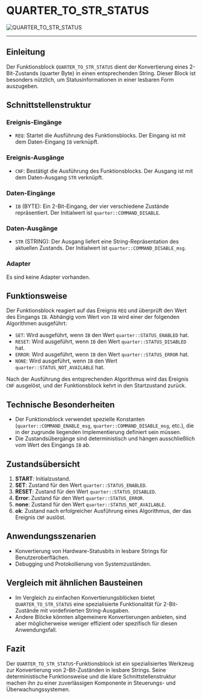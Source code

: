 # QUARTER_TO_STR_STATUS

![QUARTER_TO_STR_STATUS](https://github.com/user-attachments/assets/0d2eac27-92a5-4c3e-ace2-942a671ca2a9)

* * * * * * * * * *
## Einleitung
Der Funktionsblock `QUARTER_TO_STR_STATUS` dient der Konvertierung eines 2-Bit-Zustands (quarter Byte) in einen entsprechenden String. Dieser Block ist besonders nützlich, um Statusinformationen in einer lesbaren Form auszugeben.

## Schnittstellenstruktur

### **Ereignis-Eingänge**
- `REQ`: Startet die Ausführung des Funktionsblocks. Der Eingang ist mit dem Daten-Eingang `IB` verknüpft.

### **Ereignis-Ausgänge**
- `CNF`: Bestätigt die Ausführung des Funktionsblocks. Der Ausgang ist mit dem Daten-Ausgang `STR` verknüpft.

### **Daten-Eingänge**
- `IB` (BYTE): Ein 2-Bit-Eingang, der vier verschiedene Zustände repräsentiert. Der Initialwert ist `quarter::COMMAND_DISABLE`.

### **Daten-Ausgänge**
- `STR` (STRING): Der Ausgang liefert eine String-Repräsentation des aktuellen Zustands. Der Initialwert ist `quarter::COMMAND_DISABLE_msg`.

### **Adapter**
Es sind keine Adapter vorhanden.

## Funktionsweise
Der Funktionsblock reagiert auf das Ereignis `REQ` und überprüft den Wert des Eingangs `IB`. Abhängig vom Wert von `IB` wird einer der folgenden Algorithmen ausgeführt:
- `SET`: Wird ausgeführt, wenn `IB` den Wert `quarter::STATUS_ENABLED` hat.
- `RESET`: Wird ausgeführt, wenn `IB` den Wert `quarter::STATUS_DISABLED` hat.
- `ERROR`: Wird ausgeführt, wenn `IB` den Wert `quarter::STATUS_ERROR` hat.
- `NONE`: Wird ausgeführt, wenn `IB` den Wert `quarter::STATUS_NOT_AVAILABLE` hat.

Nach der Ausführung des entsprechenden Algorithmus wird das Ereignis `CNF` ausgelöst, und der Funktionsblock kehrt in den Startzustand zurück.

## Technische Besonderheiten
- Der Funktionsblock verwendet spezielle Konstanten (`quarter::COMMAND_ENABLE_msg`, `quarter::COMMAND_DISABLE_msg`, etc.), die in der zugrunde liegenden Implementierung definiert sein müssen.
- Die Zustandsübergänge sind deterministisch und hängen ausschließlich vom Wert des Eingangs `IB` ab.

## Zustandsübersicht
1. **START**: Initialzustand.
2. **SET**: Zustand für den Wert `quarter::STATUS_ENABLED`.
3. **RESET**: Zustand für den Wert `quarter::STATUS_DISABLED`.
4. **Error**: Zustand für den Wert `quarter::STATUS_ERROR`.
5. **none**: Zustand für den Wert `quarter::STATUS_NOT_AVAILABLE`.
6. **ok**: Zustand nach erfolgreicher Ausführung eines Algorithmus, der das Ereignis `CNF` auslöst.

## Anwendungsszenarien
- Konvertierung von Hardware-Statusbits in lesbare Strings für Benutzeroberflächen.
- Debugging und Protokollierung von Systemzuständen.

## Vergleich mit ähnlichen Bausteinen
- Im Vergleich zu einfachen Konvertierungsblöcken bietet `QUARTER_TO_STR_STATUS` eine spezialisierte Funktionalität für 2-Bit-Zustände mit vordefinierten String-Ausgaben.
- Andere Blöcke könnten allgemeinere Konvertierungen anbieten, sind aber möglicherweise weniger effizient oder spezifisch für diesen Anwendungsfall.

## Fazit
Der `QUARTER_TO_STR_STATUS`-Funktionsblock ist ein spezialisiertes Werkzeug zur Konvertierung von 2-Bit-Zuständen in lesbare Strings. Seine deterministische Funktionsweise und die klare Schnittstellenstruktur machen ihn zu einer zuverlässigen Komponente in Steuerungs- und Überwachungssystemen.
